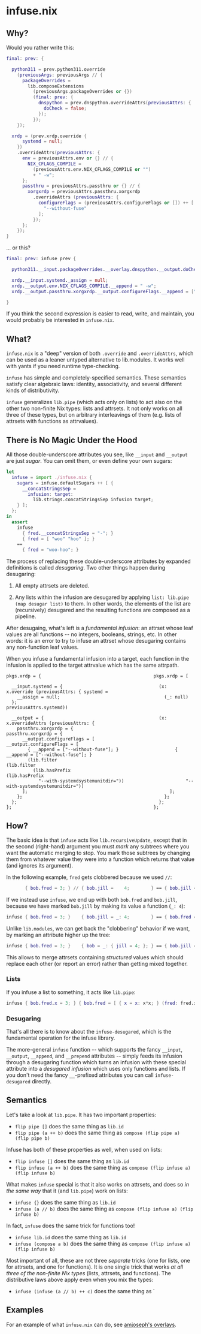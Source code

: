 # infuse.nix

## Why?

Would you rather write this:

```nix
final: prev: {

  python311 = prev.python311.override
    (previousArgs: previousArgs // {
      packageOverrides =
        lib.composeExtensions
          (previousArgs.packageOverrides or {})
          (final: prev: {
            dnspython = prev.dnspython.overrideAttrs(previousAttrs: {
              doCheck = false;
            });
          });
    });

  xrdp = (prev.xrdp.override {
      systemd = null;
    })
    .overrideAttrs(previousAttrs: {
      env = previousAttrs.env or {} // {
        NIX_CFLAGS_COMPILE =
          (previousAttrs.env.NIX_CFLAGS_COMPILE or "")
          + " -w";
      };
      passthru = previousAttrs.passthru or {} // {
        xorgxrdp = previousAttrs.passthru.xorgxrdp
          .overrideAttrs (previousAttrs: {
            configureFlags = (previousAttrs.configureFlags or []) ++ [
              "--without-fuse"
            ];
          });
      };
    });
}
```

... or this?

```nix
final: prev: infuse prev {

  python311.__input.packageOverrides.__overlay.dnspython.__output.doCheck.__assign = false;

  xrdp.__input.systemd._assign = null;
  xrdp.__output.env.NIX_CFLAGS_COMPILE.__append = " -w";
  xrdp.__output.passthru.xorgxrdp.__output.configureFlags.__append = ["--without-fuse"];

}
```

If you think the second expression is easier to read, write, and maintain, you
would probably be interested in `infuse.nix`.

## What?

`infuse.nix` is a "deep" version of both `.override` and `.overrideAttrs`, which
can be used as a leaner untyped alternative to lib.modules.  It works well with
yants if you need runtime type-checking.

`infuse` has simple and completely-specified semantics.  These semantics satisfy
clear algebraic laws: identity, associativity, and several different kinds of
distributivity.

`infuse` generalizes `lib.pipe` (which acts only on lists) to act also on the
other two non-finite Nix types: lists and attrsets.  It not only works on all
three of these types, but on arbitrary interleavings of them (e.g. lists of
attrsets with functions as attrvalues).


## There is No Magic Under the Hood

All those double-underscore attributes you see, like `__input` and `__output`
are just *sugar*.  You can omit them, or even define your own sugars:

```nix
let
  infuse = import ./infuse.nix {
    sugars = infuse.defaultSugars ++ [ {
      __concatStringsSep =
        infusion: target:
          lib.strings.concatStringsSep infusion target;
    } ];
  };
in
  assert
    infuse
      { fred.__concatStringsSep = "-"; }
      { fred = [ "woo" "hoo" ]; }
    ==
      { fred = "woo-hoo"; }
```

The process of replacing these double-underscore attributes by expanded
definitions is called *desugaring*.  Two other things happen during desugaring:

1. All empty attrsets are deleted.

2. Any lists within the infusion are desugared by applying `list: lib.pipe (map
   desugar list)` to them.  In other words, the elements of the list are
   (recursively) desugared and the resulting functions are composed as a pipeline.

After desugaing, what's left is a *fundamental infusion*: an attrset whose leaf
values are all functions -- no integers, booleans, strings, etc.  In other
words: it is an error to try to infuse an attrset whose desugaring contains any
non-function leaf values.

When you infuse a fundamental infusion into a target, each function in the
infusion is applied to the target attrvalue which has the same attrpath.

```
pkgs.xrdp = {                                          pkgs.xrdp = [

  __input.systemd = {                                    (x: x.override (previousAttrs: { systemd =
    __assign = null;                                       (_: null)
  };                                                         previousAttrs.systemd))

  __output = {                                           (x: x.overrideAttrs (previousAttrs: {
    passthru.xorgxrdp = {                                  passthru.xorgxrdp = {
      __output.configureFlags = [                            __output.configureFlags = [
        { __append = ["--without-fuse"]; }                     { __append = ["--without-fuse"]; }
        (lib.filter                                            (lib.filter
          (lib.hasPrefix                                         (lib.hasPrefix
            "--with-systemdsystemunitdir="))                       "--with-systemdsystemunitdir="))
      ];                                                     ];
    };                                                     };
  };                                                     };
};                                                     };
```


## How?

The basic idea is that `infuse` acts like `lib.recursiveUpdate`, except that in
the second (right-hand) argument you must *mark* any subtrees where you want the
automatic merging to stop.  You mark those subtrees by changing them from
whatever value they were into a function which returns that value (and ignores
its argument).

In the following example, `fred` gets clobbered because we used `//`:

```nix
       { bob.fred = 3; } // { bob.jill =    4;        } == { bob.jill = 4; }
```

If we instead use `infuse`, we end up with both `bob.fred` and `bob.jill`,
because we have marked `bob.jill` by making its value a function (`_: 4`):

```nix
infuse { bob.fred = 3; }    { bob.jill = _: 4;        } == { bob.fred = 3; bob.jill = 4; }
```

Unlike `lib.modules`, we can get back the "clobbering" behavior if we want, by
marking an attribute higher up the tree:

```nix
infuse { bob.fred = 3; }    { bob = _: { jill = 4; }; } == { bob.jill = 4; }
```

This allows to merge attrsets containing *structured* values which should
replace each other (or report an error) rather than getting mixed together.

### Lists

If you infuse a list to something, it acts like `lib.pipe`:

```nix
infuse { bob.fred.x = 3; } { bob.fred = [ { x = x: x*x; } (fred: fred.x+1) ]; }) == { bob.fred = 10; }
```

### Desugaring

That's all there is to know about the `infuse-desugared`, which is the
fundamental operation for the infuse library.

The more-general `infuse` function -- which supports the fancy `__input`,
`__output`, `__append`, and `__prepend` attributes -- simply feeds its infusion
through a desugaring function which turns an infusion with these special
attribute into a *desugared infusion* which uses only functions and lists.  If
you don't need the fancy `__`-prefixed attributes you can call
`infuse-desugared` directly.

## Semantics

Let's take a look at `lib.pipe`.  It has two important properties:

- `flip pipe []` does the same thing as `lib.id`
- `flip pipe (a ++ b)` does the same thing as `compose (flip pipe a) (flip pipe b)`

Infuse has both of these properties as well, when used on lists:

- `flip infuse []` does the same thing as `lib.id`
- `flip infuse (a ++ b)` does the same thing as `compose (flip infuse a) (flip infuse b)`

What makes `infuse` special is that it also works on attrsets, and does so *in
the same way* that it (and `lib.pipe`) work on lists:

- `infuse {}` does the same thing as `lib.id`
- `infuse (a // b)` does the same thing as `compose (flip infuse a) (flip infuse b)`

In fact, `infuse` does the same trick for functions too!

- `infuse lib.id` does the same thing as `lib.id`
- `infuse (compose a b)` does the same thing as `compose (flip infuse a) (flip infuse b)`

Most important of all, these are not three *separate* tricks (one for lists, one
for attrsets, and one for functions).  It is one single trick that works *at all
three of the non-finite Nix types* (lists, attrsets, and functions).  The
distributive laws above apply even when you mix the types:

- `infuse (infuse (a // b) ++ c)` does the same thing as `

## Examples

For an example of what `infuse.nix` can do, see [amjoseph's overlays](example.md).


